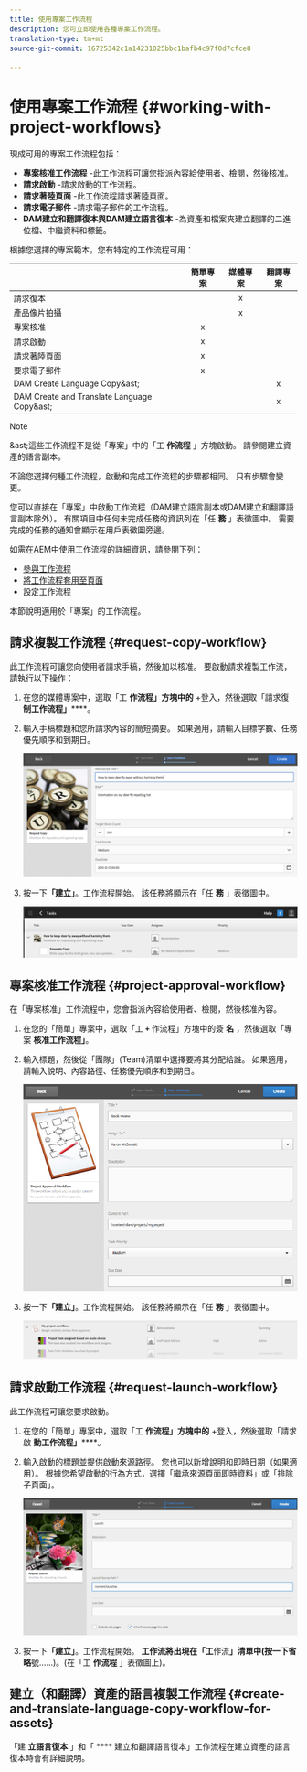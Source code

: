 ```yaml
---
title: 使用專案工作流程
description: 您可立即使用各種專案工作流程。
translation-type: tm+mt
source-git-commit: 16725342c1a14231025bbc1bafb4c97f0d7cfce8

---
```



# 使用專案工作流程 {#working-with-project-workflows}

現成可用的專案工作流程包括：

* **專案核准工作流程** -此工作流程可讓您指派內容給使用者、檢閱，然後核准。
* **請求啟動** -請求啟動的工作流程。
* **請求著陸頁面** -此工作流程請求著陸頁面。
* **請求電子郵件** -請求電子郵件的工作流程。
* **DAM建立和翻譯復本與DAM建立語言復本** -為資產和檔案夾建立翻譯的二進位檔、中繼資料和標籤。

根據您選擇的專案範本，您有特定的工作流程可用：

|  | **簡單專案** | **媒體專案** | **翻譯專案** |
|---|:-:|:-:|:-:|
| 請求復本 |  | x |  |
| 產品像片拍攝 |  | x |  |
| 專案核准 | x |  |  |
| 請求啟動 | x |  |  |
| 請求著陸頁面 | x |  |  |
| 要求電子郵件 | x |  |  |
| DAM Create Language Copy&amp;ast; |  |  | x |
| DAM Create and Translate Language Copy&amp;ast; |  |  | x |

>[!NOTE]
>
>&amp;ast;這些工作流程不是從「專案」中的「工 **作流程** 」方塊啟動。 請參閱建立資產的語言副本。
<!--
>&ast; These workflows are not started from the **Workflow** tile in Projects. See [Creating Language Copies for Assets.](/help/sites-administering/tc-manage.md)
-->

不論您選擇何種工作流程，啟動和完成工作流程的步驟都相同。 只有步驟會變更。

您可以直接在「專案」中啟動工作流程（DAM建立語言副本或DAM建立和翻譯語言副本除外）。 有關項目中任何未完成任務的資訊列在「任 **務** 」表徵圖中。 需要完成的任務的通知會顯示在用戶表徵圖旁邊。

如需在AEM中使用工作流程的詳細資訊，請參閱下列：

* [參與工作流程](/help/sites-cloud/authoring/workflows/participating.md)
* [將工作流程套用至頁面](/help/sites-cloud/authoring/workflows/applying.md)
* 設定工作流程 <!--* [Configuring workflows](/help/sites-administering/workflows.md)-->

本節說明適用於「專案」的工作流程。

## 請求複製工作流程 {#request-copy-workflow}

此工作流程可讓您向使用者請求手稿，然後加以核准。 要啟動請求複製工作流，請執行以下操作：

1. 在您的媒體專案中，選取「工 **作流程」方塊中的** +登入，然後選取「請求復 **制工作流程」******。
1. 輸入手稿標題和您所請求內容的簡短摘要。 如果適用，請輸入目標字數、任務優先順序和到期日。

   ![請求複製工作流程](/help/sites-cloud/authoring/assets/projects-request-copy.png)

1. 按一下&#x200B;**「建立」**。工作流程開始。 該任務將顯示在「任 **務** 」表徵圖中。

   ![已新增請求復本](/help/sites-cloud/authoring/assets/projects-request-copy-add.png)

## 專案核准工作流程 {#project-approval-workflow}

在「專案核准」工作流程中，您會指派內容給使用者、檢閱，然後核准內容。

1. 在您的「簡單」專案中，選取「工 **`+`** 作流程」方塊中的簽 **名** ，然後選取「專案 **核准工作流程」**。
1. 輸入標題，然後從「團隊」(Team)清單中選擇要將其分配給誰。 如果適用，請輸入說明、內容路徑、任務優先順序和到期日。

   ![要求核准](/help/sites-cloud/authoring/assets/projects-approval.png)

1. 按一下&#x200B;**「建立」**。工作流程開始。 該任務將顯示在「任 **務** 」表徵圖中。

   ![已新增請求核准](/help/sites-cloud/authoring/assets/projects-approval-add.png)

## 請求啟動工作流程 {#request-launch-workflow}

此工作流程可讓您要求啟動。

1. 在您的「簡單」專案中，選取「工 **作流程」方塊中的** +登入，然後選取「請求啟 **動工作流程」******。
1. 輸入啟動的標題並提供啟動來源路徑。 您也可以新增說明和即時日期（如果適用）。 根據您希望啟動的行為方式，選擇「繼承來源頁面即時資料」或「排除子頁面」。

   ![請求啟動](/help/sites-cloud/authoring/assets/projects-request-launch.png)

1. 按一下&#x200B;**「建立」**。工作流程開始。 **工作流將出現在「工**&#x200B;作流&#x200B;**」清單中(按一下省略**&#x200B;號……)。(在「工 **作流程** 」表徵圖上)。

## 建立（和翻譯）資產的語言複製工作流程 {#create-and-translate-language-copy-workflow-for-assets}

「建 **立語言復本** 」和「 **** 建立和翻譯語言復本」工作流程在建立資產的語言復本時會有詳細說明。
